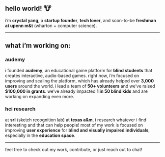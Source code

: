 ## hello world! 🐮

i’m **crystal yang**, a **startup founder**, **tech lover**, and soon-to-be **freshman at upenn m&t** (wharton + computer science). 

---

## **what i’m working on:**

### **audemy** 
i founded **audemy**, an educational game platform for **blind students** that creates interactive, audio-based games. right now, i’m focused on improving and scaling the platform, which has already helped over **3,000 users** around the world. i lead a team of **50+ volunteers** and we’ve raised **$100,000 in grants**. we’ve already impacted **1 in 50 blind kids** and are working on expanding even more. 

### **hci research** 
at **srl** (sketch recognition lab) at **texas a&m**, i research whatever i find interesting and that can help people! most of my work is focused on improving **user experience** for **blind and visually impaired individuals**, especially in the **education space**. 

---

feel free to check out my work, contribute, or just reach out to chat!



<!--
**Crustaly/crustaly** is a ✨ _special_ ✨ repository because its `README.md` (this file) appears on your GitHub profile.

Here are some ideas to get you started:

- 🔭 I’m currently working on ...
- 🌱 I’m currently learning ...
- 👯 I’m looking to collaborate on ...
- 🤔 I’m looking for help with ...
- 💬 Ask me about ...
- 📫 How to reach me: ...
- 😄 Pronouns: ...
- ⚡ Fun fact: ...
-->
